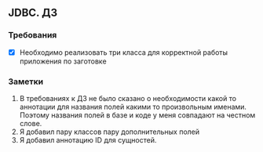 ## JDBC. ДЗ 

### Требования
- [x] Необходимо реализовать три класса для корректной работы приложения по заготовке

### Заметки

1. В требованиях к ДЗ не было сказано о необходимости какой то аннотации для названия полей какими то произвольным именами. Поэтому названия полей в базе и коде у меня совпадают на честном слове.
2. Я добавил пару классов пару дополнительных полей
3. Я добавил аннотацию ID для сущностей.